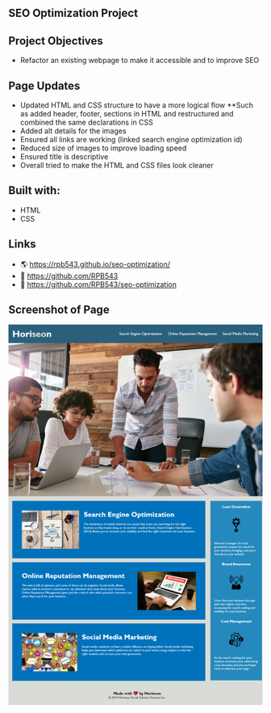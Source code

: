 ## SEO Optimization Project

## Project Objectives
* Refactor an existing webpage to make it accessible and to improve SEO

## Page Updates

* Updated HTML and CSS structure to have a more logical flow
        **Such as added header, footer, sections in HTML and restructured and combined the same declarations in CSS
* Added alt details for the images
* Ensured all links are working (linked search engine optimization id)
* Reduced size of images to improve loading speed
* Ensured title is descriptive 
* Overall tried to make the HTML and CSS files look cleaner

## Built with:
* HTML
* CSS

## Links 

* 🌎 https://rpb543.github.io/seo-optimization/
* 🎪 https://github.com/RPB543
* 🥳 https://github.com/RPB543/seo-optimization

## Screenshot of Page

<img src="./assets/images/screenshot.png">